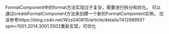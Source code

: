 FormatComponent中的format方法实现过于复杂，需要进行拆分和优化。
可以通过createFormatComponent方法来创建一个新的FormatComponent实例，
应该参考https://blog.csdn.net/Wzs040810/article/details/141298955?spm=1001.2014.3001.5502重新实现，可优化